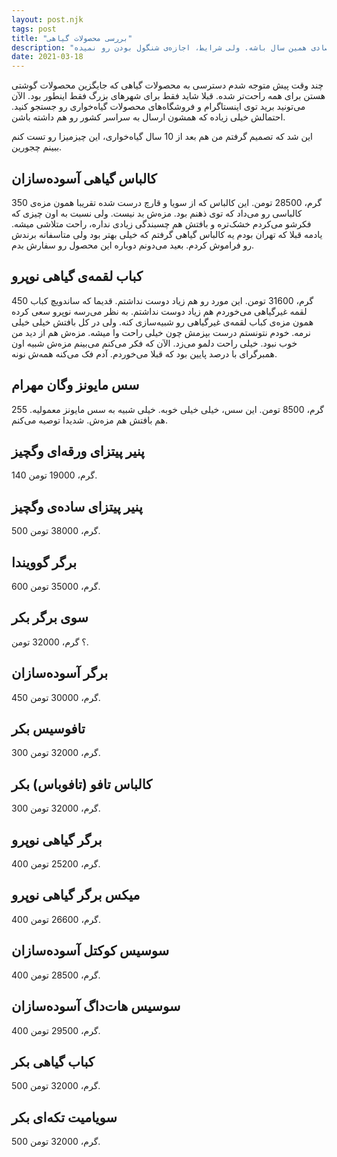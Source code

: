 ```yaml
---
layout: post.njk
tags: post
title: "بررسی محصولات گیاهی"
description: "شاید موفق‌ترین سال زندگیم از نظر اقتصادی همین سال باشه. ولی شرایط، اجازه‌ی شنگول بودن رو نمیده."
date: 2021-03-18
---
```


چند وقت پیش متوجه شدم دسترسی به محصولات گیاهی که جایگزین محصولات گوشتی هستن برای همه راحت‌تر شده.
قبلا شاید فقط برای شهرهای بزرگ فقط اینطور بود. الآن می‌تونید برید توی اینستاگرام و فروشگاه‌های محصولات گیاه‌خواری رو جستجو کنید.
احتمالش خیلی زیاده که همشون ارسال به سراسر کشور رو هم داشته باشن.

این شد که تصمیم گرفتم من هم بعد از 10 سال گیاه‌خواری، این چیزمیزا رو تست کنم ببینم چجورین.

## کالباس گیاهی آسوده‌سازان
350 گرم، 28500 تومن.
این کالباس که از سویا و قارچ درست شده تقریبا همون مزه‌ی کالباسی رو می‌داد که توی ذهنم بود. مزه‌ش بد نیست.
ولی نسبت به اون چیزی که فکرشو می‌کردم خشک‌تره و بافتش هم چسبندگی زیادی نداره، راحت متلاشی میشه.
یادمه قبلا که تهران بودم یه کالباس گیاهی گرفتم که خیلی بهتر بود ولی متاسفانه برندش رو فراموش کردم.
بعید می‌دونم دوباره این محصول رو سفارش بدم.

## کباب لقمه‌ی گیاهی نوپرو
450 گرم، 31600 تومن.
این مورد رو هم زیاد دوست نداشتم. قدیما که ساندویچ کباب لقمه غیرگیاهی می‌خوردم هم زیاد دوست نداشتم.
به نظر می‌رسه نوپرو سعی کرده همون مزه‌ی کباب لقمه‌ی غیرگیاهی رو شبیه‌سازی کنه. ولی در کل بافتش خیلی خیلی نرمه.
خودم نتونستم درست بپزمش چون خیلی راحت وا میشه. مزه‌ش هم از دید من خوب نبود. خیلی راحت دلمو می‌زد.
الآن که فکر می‌کنم می‌بینم مزه‌ش شبیه اون همبرگرای با درصد پایین بود که قبلا می‌خوردم. آدم فک می‌کنه همه‌ش نونه.

## سس مایونز وگان مهرام
255 گرم، 8500 تومن.
این سس، خیلی خیلی خوبه. خیلی شبیه به سس مایونز معمولیه. هم بافتش هم مزه‌ش. شدیدا توصیه می‌کنم.

## پنیر پیتزای ورقه‌ای وگچیز
140 گرم، 19000 تومن.

## پنیر پیتزای ساده‌ی وگچیز
500 گرم، 38000 تومن.

## برگر گوویندا
600 گرم، 35000 تومن.

## سوی برگر بکر
؟ گرم، 32000 تومن.

## برگر آسوده‌سازان
450 گرم، 30000 تومن.

## تافوسیس بکر
300 گرم، 32000 تومن.

## کالباس تافو (تافوباس) بکر
300 گرم، 32000 تومن.

## برگر گیاهی نوپرو
400 گرم، 25200 تومن.

## میکس برگر گیاهی نوپرو
400 گرم، 26600 تومن.

## سوسیس کوکتل آسوده‌سازان
400 گرم، 28500 تومن.

## سوسیس هات‌داگ آسوده‌سازان
400 گرم، 29500 تومن.

## کباب گیاهی بکر
500 گرم، 32000 تومن.

## سویامیت تکه‌ای بکر
500 گرم، 32000 تومن.